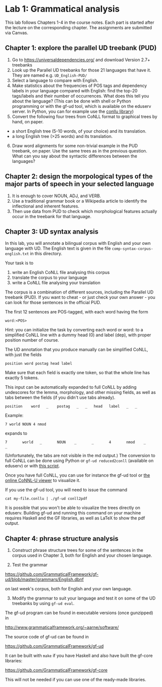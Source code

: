 # Lab 1: Grammatical analysis


This lab follows Chapters 1-4 in the course notes. Each part is started after the lecture on the corresponding chapter.
The assignments are submitted via Canvas.

## Chapter 1: explore the parallel UD treebank (PUD)

1. Go to https://universaldependencies.org/ and download Version 2.7+ treebanks
2. Look up the Parallel UD treebanks for those 21 languages that have it. They are named e.g. `UD_English-PUD/`
3. Select a language to compare with English.
4. Make statistics about the frequencies of POS tags and dependency
  labels in your language compared with English: find the top-20 tags/labels and their number of occurrences.
  What does this tell you about the language?
  (This can be done with shell or Python programming or with the gf-ud tool, which is available on the eduserv server. In Python, you can for example use the [conllu library](https://github.com/EmilStenstrom/conllu))
5. Convert the following four trees from CoNLL format to graphical
trees by hand, on paper.
- a short English tree (5-10 words, of your choice) and its translation.
- a long English tree (>25 words) and its translation.
6. Draw word alignments for some non-trivial example in the PUD treebank, on paper.
  Use the same trees as in the previous question.
  What can you say about the syntactic differences between the languages?


## Chapter 2: design the morpological types of the major parts of speech in your selected language

1. It is enough to cover NOUN, ADJ, and VERB.
2. Use a traditional grammar book or a Wikipedia article to identify the inflectional and inherent features.
3. Then use data from PUD to check which morphological features actually occur in the treebank for that language. 

## Chapter 3: UD syntax analysis

In this lab, you will annotate a bilingual corpus with English and your own language with UD.
The English text is given in the file `comp-syntax-corpus-english.txt` in this directory.

Your task is to
1. write an English CoNLL file analysing this corpus
2. translate the corpus to your language
3. write a CoNLL file analysing your translation

The corpus is a combination of different sources, including the Parallel UD treebank (PUD).
If you want to cheat - or just check your own answer - you can look for those sentences in the official PUD.

The first 12 sentences are POS-tagged, with each word having the form

`word:<POS>`

Hint: you can initialize the task by converting each word or word:<POS> to a simplified CoNLL line with a dummy head (0) and label (dep), with proper position number of course.

The UD annotation that you produce manually can be simplified CoNLL, with just the fields

`position word postag head label`

Make sure that each field is exactly one token, so that the whole line has exactly 5 tokens.

This input can be automatically expanded to full CoNLL by adding undescores for the lemma, morphology, and other missing fields, as well as tabs between the fields (if you didn't use tabs already).

`position    word   _    postag   _   _   head   label   _   _`

Example:

`7 world NOUN 4 nmod`

expands to

`7       world   _       NOUN    _       _       4       nmod    _       _`

(Unfortunately, the tabs are not visible in the md output.)
The conversion to full CoNLL can be done using Python or `gf-ud reduced2conll` (available on eduserv) or with [this script](https://gist.github.com/harisont/612a87d20f729aa3411041f873367fa2).

Once you have full CoNLL, you can use for instance the gf-ud tool or [the online CoNNL-U viewer](https://universaldependencies.org/conllu_viewer.html) to visualize it.

If you use the gf-ud tool, you will need to issue the command

`cat my-file.conllu | ./gf-ud conll2pdf`

It is possible that you won't be able to visualize the trees directly on eduserv.
Building gf-ud and running this command on your machine requires Haskell and the GF libraries, as well as LaTeX to show the pdf output.

## Chapter 4: phrase structure analysis

1. Construct phrase structure trees for some of the sentences in the corpus used in Chapter 3, both for English and your chosen language.

2. Test the grammar

https://github.com/GrammaticalFramework/gf-ud/blob/master/grammars/English.dbnf

on last week's corpus, both for English and your own language.

3. Modify the grammar to suit your language and test it on some of the UD treebanks by using `gf-ud eval`.


The gf-ud program can be found in executable versions (once gunzipped) in

http://www.grammaticalframework.org/~aarne/software/

The source code of gf-ud can be found in

https://github.com/GrammaticalFramework/gf-ud

It can be built with `make` if you have Haskell and also have built the gf-core libraries:

https://github.com/GrammaticalFramework/gf-core

This will not be needed if you can use one of the ready-made libraries.


